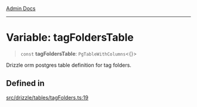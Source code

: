 [Admin Docs](/)

***

# Variable: tagFoldersTable

> `const` **tagFoldersTable**: `PgTableWithColumns`\<\{\}\>

Drizzle orm postgres table definition for tag folders.

## Defined in

[src/drizzle/tables/tagFolders.ts:19](https://github.com/NishantSinghhhhh/talawa-api/blob/ff0f1d6ae21d3428519b64e42fe3bfdff573cb6e/src/drizzle/tables/tagFolders.ts#L19)
